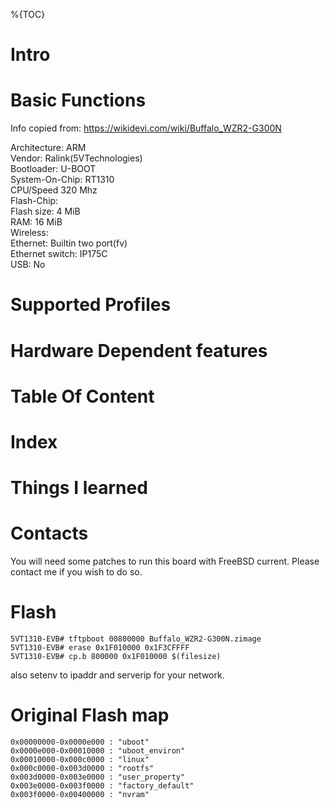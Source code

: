 
%{TOC}

# Intro


# Basic Functions

Info copied from: https://wikidevi.com/wiki/Buffalo_WZR2-G300N

Architecture: ARM  
Vendor: Ralink(5VTechnologies)  
Bootloader: U-BOOT  
System-On-Chip: RT1310  
CPU/Speed 320 Mhz  
Flash-Chip:   
Flash size: 4 MiB  
RAM: 16 MiB   
Wireless:   
Ethernet: Builtin two port(fv)  
Ethernet switch: IP175C  
USB: No  

# Supported Profiles
# Hardware Dependent features
# Table Of Content
# Index
# Things I learned

# Contacts
You will need some patches to run this board with FreeBSD current. Please contact me if you wish to do so.

# Flash

```
5VT1310-EVB# tftpboot 00800000 Buffalo_WZR2-G300N.zimage
5VT1310-EVB# erase 0x1F010000 0x1F3CFFFF
5VT1310-EVB# cp.b 800000 0x1F010000 $(filesize)
```

also setenv to ipaddr and serverip for your network.

# Original Flash map

```
0x00000000-0x0000e000 : "uboot"
0x0000e000-0x00010000 : "uboot_environ"
0x00010000-0x000c0000 : "linux"
0x000c0000-0x003d0000 : "rootfs"
0x003d0000-0x003e0000 : "user_property"
0x003e0000-0x003f0000 : "factory_default"
0x003f0000-0x00400000 : "nvram"
```
